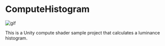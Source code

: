 # ComputeHistogram

![gif](https://user-images.githubusercontent.com/343936/185548371-52e7f857-f21f-4d15-853b-0b81c548fc11.gif)

This is a Unity compute shader sample project that calculates a luminance histogram.
